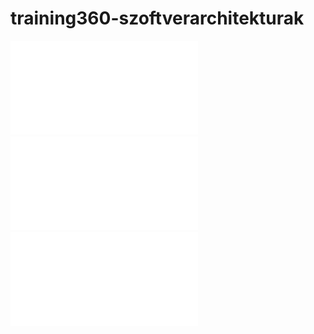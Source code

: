 # training360-szoftverarchitekturak
![webalkalmazás](webalkalmazás.pdf)
![többrétegűwebalkalmazás](többrétegűalkalmazás.pdf)
![RIA-JS](RIA-JS1.pdf)
